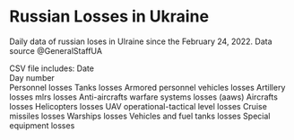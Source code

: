 # Russian Losses in Ukraine
 Daily data of russian loses in Ulraine since the February 24, 2022. Data source @GeneralStaffUA

CSV file includes:
Date	
Day number	
Personnel	losses
Tanks losses
Armored personnel vehicles	losses
Artillery	losses
mlrs	losses
Anti-aircrafts warfare systems	losses (aaws)
Aircrafts	losses
Helicopters	losses
UAV operational-tactical level	losses
Cruise missiles	losses
Warships	losses
Vehicles and fuel tanks	losses
Special equipment losses
